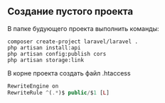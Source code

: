 ## Создание пустого проекта
В папке будующего проекта выполнить команды:
```shell
composer create-project laravel/laravel .
php artisan install:api
php artisan config:publish cors
php artisan storage:link 
```
В корне проекта создать файл .htaccess
```php
RewriteEngine on
RewriteRule ^(.*)$ public/$1 [L]
```
